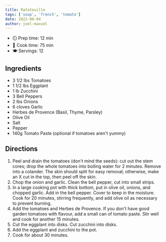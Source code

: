 ```yaml
---
title: Ratatouille
tags: ['soup', 'french', 'tomato']
date: 2022-08-04
author: joel-maxuel
---
```


- ⏲️ Prep time: 12 min
- 🍳 Cook time: 75 min
- 🍽️ Servings: 12

## Ingredients

- 3 1/2 lbs Tomatoes
- 1 1/2 lbs Eggplant
- 1 lb Zucchini
- 3 Bell Peppers
- 2 lbs Onions
- 6 cloves Garlic
- Herbes de Provence (Basil, Thyme, Parsley)
- Olive Oil
- Salt
- Pepper
- 140g Tomato Paste (optional if tomatoes aren't yummy)

## Directions

1. Peel and drain the tomatoes (don't mind the seeds): cut out the stem cores; drop the whole tomatoes into boiling water for 2 minutes. Remove into a colander. The skin should split for easy removal; otherwise, make an X cut in the top, then peel off the skin.
2. Chop the onion and garlic. Clean the bell pepper, cut into small strips.
3. In a large cooking pot with thick bottom, put in olive oil, onions, and chopped garlic. Add in the bell pepper. Cover to keep in the moisture. Cook for 20 minutes, stirring frequently, and add olive oil as necessary to prevent burning.
4. Add the tomatoes and Herbes de Provence. If you don't have good garden tomatoes with flavour, add a small can of tomato paste. Stir well and cook for another 15 minutes.
5. Cut the eggplant into disks. Cut zucchini into disks.
6. Add the eggplant and zucchini to the pot.
7. Cook for about 30 minutes.
